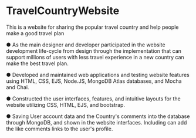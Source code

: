 # TravelCountryWebsite
This is a website for sharing the popular travel country and help people make a good travel plan

● As the main designer and developer participated in the website development life-cycle from design through the implementation that can support millions of users with less travel experience in a new country can make the best travel plan.

● Developed and maintained web applications and testing website features using HTML, CSS, EJS, Node.JS, MongoDB Atlas databases, and Mocha and Chai. 

● Constructed the user interfaces, features, and intuitive layouts for the website utilizing CSS, HTML, EJS, and bootstrap. 

● Saving User account data and the Country's comments into the database through MongoDB, and shown in the website interfaces. Including can add the like comments links to the user's profile.

